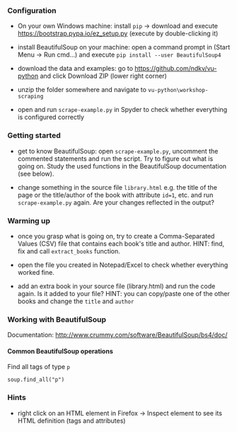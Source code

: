 ### Configuration

- On your own Windows machine: install ```pip``` -> download and execute https://bootstrap.pypa.io/ez_setup.py (execute by double-clicking it)

- install BeautifulSoup on your machine: open a command prompt in (Start Menu -> Run cmd...) and execute ```pip install --user BeautifulSoup4```

- download the data and examples: go to https://github.com/ndkv/vu-python and click Download ZIP (lower right corner)

- unzip the folder somewhere and navigate to ```vu-python\workshop-scraping```

- open and run ```scrape-example.py``` in Spyder to check whether everything is configured correctly

 ### Getting started

- get to know BeautifulSoup: open ```scrape-example.py```, uncomment the commented statements and run the script. Try to figure out what is going on. Study the used functions in the BeautifulSoup documentation (see below).

- change something in the source file ```library.html``` e.g. the title of the page or the title/author of the book with attribute ```id=1```, etc. and run ```scrape-example.py``` again. Are your changes reflected in the output?

### Warming up

- once you grasp what is going on, try to create a Comma-Separated Values (CSV) file that contains each book's title and author. HINT: find, fix and call ```extract_books``` function.

- open the file you created in Notepad/Excel to check whether everything worked fine.

- add an extra book in your source file (library.html) and run the code again. Is it added to your file? HINT: you can copy/paste one of the other books and change the ```title``` and ```author```


### Working with BeautifulSoup

Documentation: http://www.crummy.com/software/BeautifulSoup/bs4/doc/


#### Common BeautifulSoup operations

Find all tags of type ```p```

    soup.find_all("p")

### Hints

- right click on an HTML element in Firefox -> Inspect element to see its HTML definition (tags and attributes)